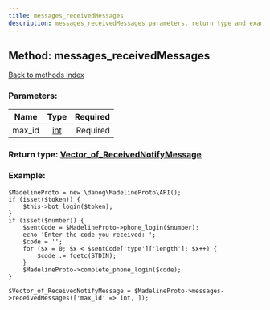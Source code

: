 ```yaml
---
title: messages_receivedMessages
description: messages_receivedMessages parameters, return type and example
---
```

## Method: messages\_receivedMessages  
[Back to methods index](index.md)


### Parameters:

| Name     |    Type       | Required |
|----------|:-------------:|---------:|
|max\_id|[int](../types/int.md) | Required|


### Return type: [Vector\_of\_ReceivedNotifyMessage](../types/ReceivedNotifyMessage.md)

### Example:


```
$MadelineProto = new \danog\MadelineProto\API();
if (isset($token)) {
    $this->bot_login($token);
}
if (isset($number)) {
    $sentCode = $MadelineProto->phone_login($number);
    echo 'Enter the code you received: ';
    $code = '';
    for ($x = 0; $x < $sentCode['type']['length']; $x++) {
        $code .= fgetc(STDIN);
    }
    $MadelineProto->complete_phone_login($code);
}

$Vector_of_ReceivedNotifyMessage = $MadelineProto->messages->receivedMessages(['max_id' => int, ]);
```